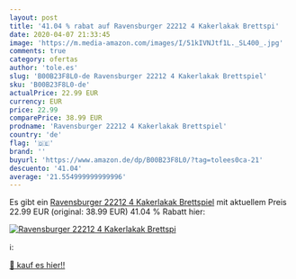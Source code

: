 ```yaml
---
layout: post
title: '41.04 % rabat auf Ravensburger 22212 4 Kakerlakak Brettspi'
date: 2020-04-07 21:33:45
image: 'https://m.media-amazon.com/images/I/51kIVNJtf1L._SL400_.jpg'
comments: true
category: ofertas
author: 'tole.es'
slug: 'B00B23F8L0-de Ravensburger 22212 4 Kakerlakak Brettspiel'
sku: 'B00B23F8L0-de'
actualPrice: 22.99 EUR
currency: EUR
price: 22.99
comparePrice: 38.99 EUR
prodname: 'Ravensburger 22212 4 Kakerlakak Brettspiel'
country: 'de'
flag: '🇩🇪'
brand: ''
buyurl: 'https://www.amazon.de/dp/B00B23F8L0/?tag=tolees0ca-21'
descuento: '41.04'
average: '21.554999999999996'
---
```


Es gibt ein [Ravensburger 22212 4 Kakerlakak Brettspiel](https://www.amazon.de/dp/B00B23F8L0/?tag=tolees0ca-21) mit aktuellem Preis 22.99 EUR (original: 38.99 EUR) 41.04 % Rabatt hier:

[![Ravensburger 22212 4 Kakerlakak Brettspi](https://m.media-amazon.com/images/I/51kIVNJtf1L._SL400_.jpg)](https://www.amazon.de/dp/B00B23F8L0/?tag=tolees0ca-21)

ℹ️:


[🛒 kauf es hier!!](https://www.amazon.de/dp/B00B23F8L0/?tag=tolees0ca-21)
